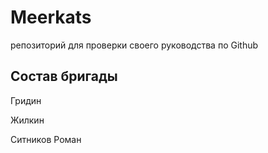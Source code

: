 # Meerkats
репозиторий для проверки своего руководства по Github

## Состав бригады
Гридин

Жилкин

Ситников Роман
